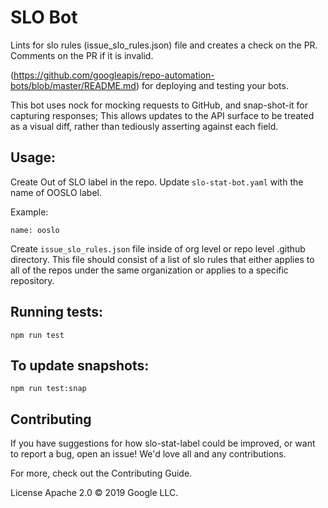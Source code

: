 # SLO Bot

Lints for slo rules (issue_slo_rules.json) file and creates a check on the PR. Comments on the PR if it is invalid.

(https://github.com/googleapis/repo-automation-bots/blob/master/README.md) for deploying and testing your bots.

This bot uses nock for mocking requests to GitHub, and snap-shot-it for capturing responses; This allows updates to the API surface to be treated as a visual diff, rather than tediously asserting against each field.

## Usage:
Create Out of SLO label in the repo. Update `slo-stat-bot.yaml` with the name of OOSLO label. 

Example:

  `name: ooslo`

Create `issue_slo_rules.json` file inside of org level or repo level .github directory. This file should consist of a list of slo rules that either applies to all of the repos under the same organization or applies to a specific repository.
## Running tests:

`npm run test`

## To update snapshots:

`npm run test:snap`

## Contributing

If you have suggestions for how slo-stat-label could be improved, or want to report a bug, open an issue! We'd love all and any contributions.

For more, check out the Contributing Guide.

License
Apache 2.0 © 2019 Google LLC.
